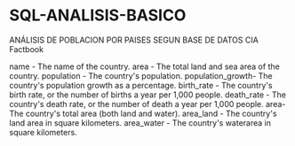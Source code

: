 # SQL-ANALISIS-BASICO
ANÁLISIS DE POBLACION POR PAISES SEGUN BASE DE DATOS CIA Factbook  


name - The name of the country.
area - The total land and sea area of the country.
population - The country's population.
population_growth- The country's population growth as a percentage.
birth_rate - The country's birth rate, or the number of births a year per 1,000 people.
death_rate - The country's death rate, or the number of death a year per 1,000 people.
area- The country's total area (both land and water).
area_land - The country's land area in square kilometers.
area_water - The country's waterarea in square kilometers.

